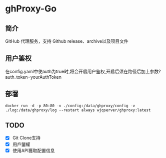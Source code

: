 # ghProxy-Go

## 简介
GitHub 代理服务，支持 Github release、archive以及项目文件

## 用户鉴权

在config.yaml中使auth为true时,将会开启用户鉴权,开启后须在路径后加上参数?auth_token=yourAuthToken

## 部署

```
docker run -d -p 80:80 -v ./config:/data/ghproxy/config -v ./log:/data/ghproxy/log --restart always wjqserver/ghproxy:latest
```

## TODO

- [x] Git Clone支持
- [x] 用戶鑒權
- [x] 使用API獲取配置信息
